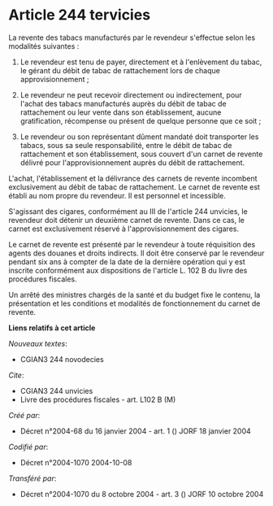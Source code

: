 # Article 244 tervicies

La revente des tabacs manufacturés par le revendeur s'effectue selon les modalités suivantes :

1. Le revendeur est tenu de payer, directement et à l'enlèvement du tabac, le gérant du débit de tabac de rattachement lors
de chaque approvisionnement ;

2. Le revendeur ne peut recevoir directement ou indirectement, pour l'achat des tabacs manufacturés auprès du débit de tabac
de rattachement ou leur vente dans son établissement, aucune gratification, récompense ou présent de quelque personne que ce
soit ;

3. Le revendeur ou son représentant dûment mandaté doit transporter les tabacs, sous sa seule responsabilité, entre le débit
de tabac de rattachement et son établissement, sous couvert d'un carnet de revente délivré pour l'approvisionnement auprès du
débit de rattachement.

L'achat, l'établissement et la délivrance des carnets de revente incombent exclusivement au débit de tabac de rattachement.
Le carnet de revente est établi au nom propre du revendeur. Il est personnel et incessible.

S'agissant des cigares, conformément au III de l'article 244 unvicies, le revendeur doit détenir un deuxième carnet de
revente. Dans ce cas, le carnet est exclusivement réservé à l'approvisionnement des cigares.

Le carnet de revente est présenté par le revendeur à toute réquisition des agents des douanes et droits indirects. Il doit
être conservé par le revendeur pendant six ans à compter de la date de la dernière opération qui y est inscrite conformément
aux dispositions de l'article L. 102 B du livre des procédures fiscales.

Un arrêté des ministres chargés de la santé et du budget fixe le contenu, la présentation et les conditions et modalités de
fonctionnement du carnet de revente.

**Liens relatifs à cet article**

_Nouveaux textes_:

  - CGIAN3 244 novodecies

_Cite_:

  - CGIAN3 244 unvicies
  - Livre des procédures fiscales - art. L102 B (M)

_Créé par_:

  - Décret n°2004-68 du 16 janvier 2004 - art. 1 () JORF 18 janvier 2004

_Codifié par_:

  - Décret n°2004-1070 2004-10-08

_Transféré par_:

  - Décret n°2004-1070 du 8 octobre 2004 - art. 3 () JORF 10 octobre 2004
